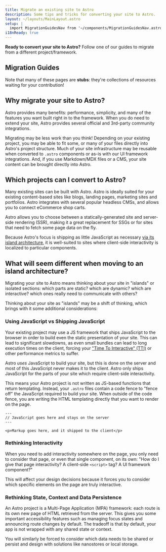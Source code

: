 ```yaml
---
title: Migrate an existing site to Astro
description: Some tips and tricks for converting your site to Astro.
layout: ~/layouts/MainLayout.astro
setup: |
  import MigrationGuidesNav from '~/components/MigrationGuidesNav.astro';
i18nReady: true
---
```


**Ready to convert your site to Astro?** Follow one of our guides to migrate from a different project/framework.

## Migration Guides

<MigrationGuidesNav />

Note that many of these pages are **stubs**: they're collections of resources waiting for your contribution!

## Why migrate your site to Astro?

Astro provides many benefits: performance, simplicity, and many of the features you want built right in to the framework. When you do need to extend your site, Astro provides several official and 3rd-party community integrations.

Migrating may be less work than you think! Depending on your existing project, you may be able to fit some, or many of your files directly into Astro's project structure. Much of your site infrastructure may be reusable when converted to `.astro` components or as-is with our UI framework integrations. And, if you use Markdown/MDX files or a CMS, your site content can be brought directly into Astro.


## Which projects can I convert to Astro?

Many existing sites can be built with Astro. Astro is ideally suited for your existing content-based sites like blogs, landing pages, marketing sites and portfolios. Astro integrates with several popular headless CMSs, and allows you to connect eCommerce shop carts.

Astro allows you to choose between a statically-generated site and server-side rendering (SSR), making it a great replacement for SSGs or for sites that need to fetch some page data on the fly.

Because Astro's focus is shipping as little JavaScript as necessary [via its island architecture](/en/concepts/islands/#what-is-an-astro-island), it is well-suited to sites where client-side interactivity is localized to particular components.

## What will seem different when moving to an island architecture?

Migrating your site to Astro means thinking about your site in "islands" or isolated sections: which parts are static? which are dynamic? which are interactive? which ones really need to communicate with others?

Thinking about your site as "islands" may be a shift of thinking, which brings with it some additional considerations:

### Using JavaScript vs Shipping JavaScript

Your existing project may use a JS framework that ships JavaScript to the browser in order to build even the static presentation of your site. This can lead to significant slowdowns, as even small bundles can lead to long execution times on the client, forcing your ["Time To Interactive" (TTI)](https://web.dev/tti/) or other performance metrics to suffer.

Astro *uses* JavaScript to build your site, but this is done on the server and most of this JavaScript never makes it to the client. Astro only ships JavaScript for the parts of your site which require client-side interactivity.

This means your Astro project is not written as JS-based functions that return templating. Instead, your `.astro` files contain a code fence to "fence off" the JavaScript required to build your site. When outside of the code fence, you are writing the HTML templating directly that you want to render on the page.

```astro
---
// JavaScript goes here and stays on the server
---

<p>Markup goes here, and it shipped to the client</p>
```

 ### Rethinking Interactivity

 When you need to add interactivity somewhere on the page, you only need to consider that page, or even that single component, on its own: "How do I give that page interactivity? A client-side `<script>` tag? A UI framework component?"

 This will affect your design decisions because it forces you to consider which specific elements on the page are truly interactive.
 
 ### Rethinking State, Context and Data Persistence
 
 An Astro project is a Multi-Page Application (MPA) framework: each route is its own new page of HTML retrieved from the server. This gives you some important accessibility features such as managing focus states and announcing route changes by default. The tradeoff is that by default, your app is not wrapped with any shared state or context. 
 
 You will similarly be forced to consider which data needs to be shared or persist and design with solutions like nanostores or local storage.